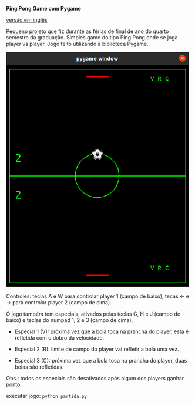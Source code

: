 **Ping Pong Game com Pygame**

[versão em inglês](README.md)

Pequeno projeto que fiz durante as férias de final de ano do quarto semestre da
graduação. Simples game do tipo Ping Pong onde se joga player vs player.
Jogo feito utilizando a biblioteca Pygame.

![img_1.png](gameImage.png)

Controles: teclas A e W para controlar player 1 (campo de baixo), tecas <- e -> para controlar player 2 (campo de cima).


O jogo também tem especiais, ativados pelas teclas G, H e J (campo de baixo) e teclas do numpad 1, 2 e 3 (campo de cima).

- Especial 1 (V): próxima vez que a bola toca na prancha do player, esta é refletida com o dobro da velocidade.

- Especial 2 (R): limite de campo do player vai refletir a bola uma vez.

- Especial 3 (C): próxima vez que a bola toca na prancha do player, duas bolas são refletidas.

Obs.: todos os especiais são desativados após algum dos players ganhar ponto.

executar jogo: `python partida.py`
